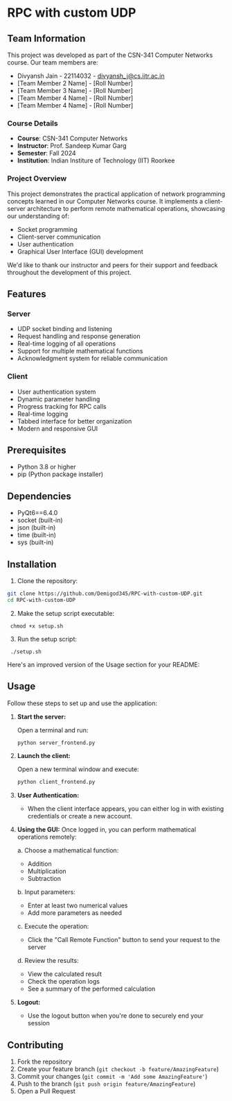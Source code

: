 # RPC with custom UDP

## Team Information

This project was developed as part of the CSN-341 Computer Networks course. Our team members are:

- Divyansh Jain - 22114032 - divyansh_j@cs.iitr.ac.in
- [Team Member 2 Name] - [Roll Number]
- [Team Member 3 Name] - [Roll Number]
- [Team Member 4 Name] - [Roll Number]
- [Team Member 4 Name] - [Roll Number]

### Course Details
- **Course**: CSN-341 Computer Networks
- **Instructor**: Prof. Sandeep Kumar Garg
- **Semester**: Fall 2024
- **Institution**: Indian Institure of Technology (IIT) Roorkee

### Project Overview
This project demonstrates the practical application of network programming concepts learned in our Computer Networks course. It implements a client-server architecture to perform remote mathematical operations, showcasing our understanding of:

- Socket programming
- Client-server communication
- User authentication
- Graphical User Interface (GUI) development

We'd like to thank our instructor and peers for their support and feedback throughout the development of this project.


## Features

### Server

- UDP socket binding and listening
- Request handling and response generation
- Real-time logging of all operations
- Support for multiple mathematical functions
- Acknowledgment system for reliable communication


### Client

- User authentication system
- Dynamic parameter handling
- Progress tracking for RPC calls
- Real-time logging
- Tabbed interface for better organization
- Modern and responsive GUI


## Prerequisites

- Python 3.8 or higher
- pip (Python package installer)

## Dependencies

- PyQt6==6.4.0
- socket (built-in)
- json (built-in)
- time (built-in)
- sys (built-in)

## Installation

1. Clone the repository:
```bash
git clone https://github.com/Demigod345/RPC-with-custom-UDP.git
cd RPC-with-custom-UDP
```

2. Make the setup script executable:


```shellscript
 chmod +x setup.sh
```

3. Run the setup script:


```shellscript
 ./setup.sh
```

Here's an improved version of the Usage section for your README:

## Usage

Follow these steps to set up and use the application:

1. **Start the server:**

   Open a terminal and run:
   ```bash
   python server_frontend.py
   ```

2. **Launch the client:**

   Open a new terminal window and execute:
   ```bash
   python client_frontend.py
   ```

3. **User Authentication:**
   - When the client interface appears, you can either log in with existing credentials or create a new account.

4. **Using the GUI:**
   Once logged in, you can perform mathematical operations remotely:

   a. Choose a mathematical function:
      - Addition
      - Multiplication
      - Subtraction

   b. Input parameters:
      - Enter at least two numerical values
      - Add more parameters as needed

   c. Execute the operation:
      - Click the "Call Remote Function" button to send your request to the server

   d. Review the results:
      - View the calculated result
      - Check the operation logs
      - See a summary of the performed calculation

5. **Logout:**
   - Use the logout button when you're done to securely end your session


## Contributing

1. Fork the repository
2. Create your feature branch (`git checkout -b feature/AmazingFeature`)
3. Commit your changes (`git commit -m 'Add some AmazingFeature'`)
4. Push to the branch (`git push origin feature/AmazingFeature`)
5. Open a Pull Request

